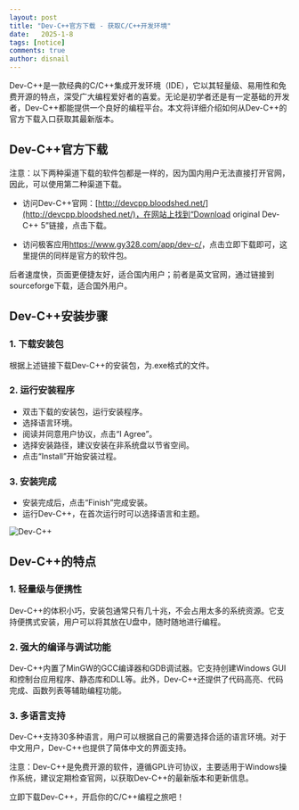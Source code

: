 ```yaml
---
layout: post
title: "Dev-C++官方下载 - 获取C/C++开发环境"
date:   2025-1-8
tags: [notice]
comments: true
author: disnail
---
```


Dev-C++是一款经典的C/C++集成开发环境（IDE），它以其轻量级、易用性和免费开源的特点，深受广大编程爱好者的喜爱。无论是初学者还是有一定基础的开发者，Dev-C++都能提供一个良好的编程平台。本文将详细介绍如何从Dev-C++的官方下载入口获取其最新版本。

## Dev-C++官方下载

注意：以下两种渠道下载的软件包都是一样的，因为国内用户无法直接打开官网，因此，可以使用第二种渠道下载。

- 访问Dev-C++官网：[http://devcpp.bloodshed.net/](http://devcpp.bloodshed.net/)，在网站上找到“Download original Dev-C++ 5”链接，点击下载。
  
- 访问极客应用<https://www.gy328.com/app/dev-c/>，点击立即下载即可，这里提供的同样是官方的软件包。

后者速度快，页面更便捷友好，适合国内用户；前者是英文官网，通过链接到sourceforge下载，适合国外用户。

## Dev-C++安装步骤

### 1. 下载安装包

根据上述链接下载Dev-C++的安装包，为.exe格式的文件。

### 2. 运行安装程序

- 双击下载的安装包，运行安装程序。
- 选择语言环境。
- 阅读并同意用户协议，点击“I Agree”。
- 选择安装路径，建议安装在非系统盘以节省空间。
- 点击“Install”开始安装过程。

### 3. 安装完成

- 安装完成后，点击“Finish”完成安装。
- 运行Dev-C++，在首次运行时可以选择语言和主题。

![Dev-C++](https://devcpp.bloodshed.net/data/_uploaded/image/screenshots/dcpp5_scr-1.png "Dev-C++")

## Dev-C++的特点

### 1. 轻量级与便携性

Dev-C++的体积小巧，安装包通常只有几十兆，不会占用太多的系统资源。它支持便携式安装，用户可以将其放在U盘中，随时随地进行编程。

### 2. 强大的编译与调试功能

Dev-C++内置了MinGW的GCC编译器和GDB调试器。它支持创建Windows GUI和控制台应用程序、静态库和DLL等。此外，Dev-C++还提供了代码高亮、代码完成、函数列表等辅助编程功能。

### 3. 多语言支持

Dev-C++支持30多种语言，用户可以根据自己的需要选择合适的语言环境。对于中文用户，Dev-C++也提供了简体中文的界面支持。

注意：Dev-C++是免费开源的软件，遵循GPL许可协议，主要适用于Windows操作系统，建议定期检查官网，以获取Dev-C++的最新版本和更新信息。

立即下载Dev-C++，开启你的C/C++编程之旅吧！
